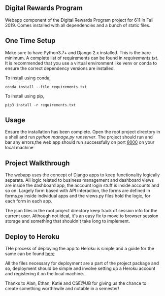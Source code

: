 ## Digital Rewards Program

Webapp component of the Digital Rewards Program project for 611 in Fall 2019. Comes installed with all dependencies and a bunch of static files.

## One Time Setup
Make sure to have Python3.7+ and Django 2.x installed. This is the bare minimum. A complete list of requirements can be found in *requirements.txt*. It is recommended that you use a virtual environment like venv or conda to ensure the correct dependency versions are installed.

To install using conda, 

    conda install --file requirements.txt

To install using pip,

    pip3 install -r requirements.txt

## Usage

Ensure the installation has been complete. Open the root project directory in a shell and run *python manage.py runserver*. The project should run and bar any errors,the web app should run successfully on port [8000](http://localhost:8000) on your local machine

## Project Walkthrough

The webapp uses the concept of Django apps to keep functionality logically separate. All logic related to business management and dashboard views are inside the dashboard app, the account login stuff is inside accounts and so on. Largely form based with API interaction, the forms are defined in forms.py inside individual apps and the views.py files hold the logic, for each form in each app. 

The json files in the root project directory keep track of session info for the current user. Although not ideal, it's an easy fix to move to browser session storage and something that shouldn't take long to implement. 

## Deploy to Heroku
THe process of deploying the app to Heroku is simple and a guide for the same can be found [here](https://developer.mozilla.org/en-US/docs/Learn/Server-side/Django/Deployment)

All the files necessary for deployment are a part of the project package and so, deployment should be simple and involve setting up a Heroku account and registering it on the local machine. 

Thanks to Alan, Ethan, Katie and CSE@UB for giving us the chance to create something worthhwile and notable in a semester!